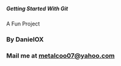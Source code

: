 ##### Getting Started With Git

 A Fun Project

### By DanielOX

### Mail me at metalcoo07@yahoo.com
